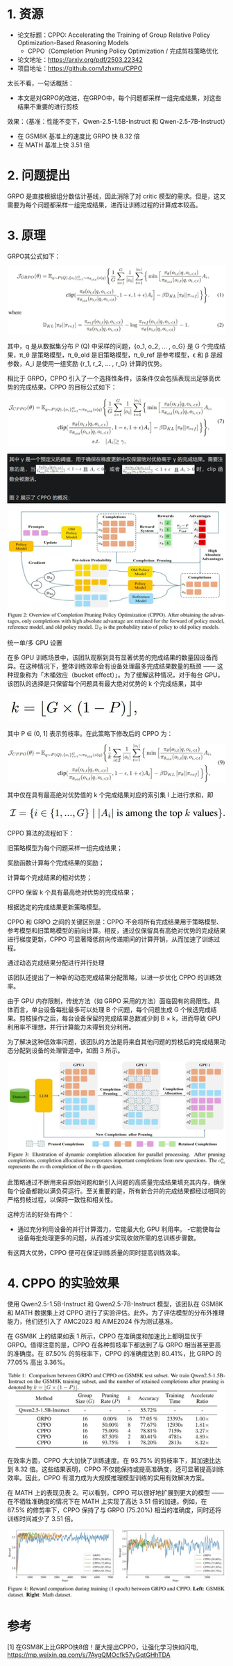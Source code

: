 # 1. 资源

- 论文标题：CPPO: Accelerating the Training of Group Relative Policy Optimization-Based Reasoning Models
  - CPPO（Completion Pruning Policy Optimization / 完成剪枝策略优化
- 论文地址：https://arxiv.org/pdf/2503.22342
- 项目地址：https://github.com/lzhxmu/CPPO

太长不看，一句话概括：
- 本文是对GRPO的改进，在GRPO中，每个问题都采样一组完成结果，对这些结果不重要的进行剪枝

效果：（基准：性能不变下，Qwen-2.5-1.5B-Instruct 和 Qwen-2.5-7B-Instruct）
- 在 GSM8K 基准上的速度比 GRPO 快 8.32 倍
- 在 MATH 基准上快 3.51 倍

# 2. 问题提出

GRPO 是直接根据组分数估计基线，因此消除了对 critic 模型的需求。但是，这又需要为每个问题都采样一组完成结果，进而让训练过程的计算成本较高。

# 3. 原理

GRPO其公式如下：

![](.05_CPPO_images/GRPO公式.png)

其中，q 是从数据集分布 P (Q) 中采样的问题，{o_1, o_2, ... , o_G} 是 G 个完成结果，π_θ 是策略模型，π_θ_old 是旧策略模型，π_θ_ref 是参考模型，ϵ 和 β 是超参数，A_i 是使用一组奖励 {r_1, r_2, ... , r_G} 计算的优势。

相比于 GRPO，CPPO 引入了一个选择性条件，该条件仅会包括表现出足够高优势的完成结果。CPPO 的目标公式如下：

![](.05_CPPO_images/CPPO公式.png)

![](.05_CPPO_images/公式解释.png)

![](.05_CPPO_images/CPPO架构.png)

统一单/多 GPU 设置

在多 GPU 训练场景中，该团队观察到具有显著优势的完成结果的数量因设备而异。在这种情况下，整体训练效率会有设备处理最多完成结果数量的瓶颈 —— 这种现象称为「木桶效应（bucket effect）」。为了缓解这种情况，对于每台 GPU，该团队的选择是只保留每个问题具有最大绝对优势的 k 个完成结果，其中

![](.05_CPPO_images/公式11.png)

其中 P ∈ (0, 1] 表示剪枝率。在此策略下修改后的 CPPO 为：

![](.05_CPPO_images/CPPO改进公式.png)

其中仅在具有最高绝对优势值的 k 个完成结果对应的索引集 I 上进行求和，即

![](.05_CPPO_images/求和.png)

CPPO 算法的流程如下：



旧策略模型为每个问题采样一组完成结果；

奖励函数计算每个完成结果的奖励；

计算每个完成结果的相对优势；

CPPO 保留 k 个具有最高绝对优势的完成结果；

根据选定的完成结果更新策略模型。



CPPO 和 GRPO 之间的关键区别是：CPPO 不会将所有完成结果用于策略模型、参考模型和旧策略模型的前向计算。相反，通过仅保留具有高绝对优势的完成结果进行梯度更新，CPPO 可显著降低前向传递期间的计算开销，从而加速了训练过程。



通过动态完成结果分配进行并行处理



该团队还提出了一种新的动态完成结果分配策略，以进一步优化 CPPO 的训练效率。



由于 GPU 内存限制，传统方法（如 GRPO 采用的方法）面临固有的局限性。具体而言，单台设备每批最多可以处理 B 个问题，每个问题生成 G 个候选完成结果。剪枝操作之后，每台设备保留的完成结果总数减少到 B × k，进而导致 GPU 利用率不理想，并行计算能力未得到充分利用。



为了解决这种低效率问题，该团队的方法是将来自其他问题的剪枝后的完成结果动态分配到设备的处理管道中，如图 3 所示。

![](.05_CPPO_images/GPU流程.png)

此策略通过不断用来自原始问题和新引入问题的高质量完成结果填充其内存，确保每个设备都能以满负荷运行。至关重要的是，所有新合并的完成结果都经过相同的严格剪枝过程，以保持一致性和相关性。



这种方法的好处有两个：


- 通过充分利用设备的并行计算潜力，它能最大化 GPU 利用率。
 -它能使每台设备每批处理更多的问题，从而减少实现收敛所需的总训练步骤数。

有这两大优势，CPPO 便可在保证训练质量的同时提高训练效率。

# 4. CPPO 的实验效果

使用 Qwen2.5-1.5B-Instruct 和 Qwen2.5-7B-Instruct 模型，该团队在 GSM8K 和 MATH 数据集上对 CPPO 进行了实验评估。此外，为了评估模型的分布外推理能力，他们还引入了 AMC2023 和 AIME2024 作为测试基准。

在 GSM8K 上的结果如表 1 所示，CPPO 在准确度和加速比上都明显优于 GRPO。值得注意的是，CPPO 在各种剪枝率下都达到了与 GRPO 相当甚至更高的准确度。在 87.50% 的剪枝率下，CPPO 的准确度达到 80.41%，比 GRPO 的 77.05% 高出 3.36%。

![](.05_CPPO_images/实验效果.png)

在效率方面，CPPO 大大加快了训练速度。在 93.75% 的剪枝率下，其加速比达到 8.32 倍。这些结果表明，CPPO 不仅能保持或提高准确度，还可显著提高训练效率。因此，CPPO 有潜力成为大规模推理模型训练的实用有效解决方案。



在 MATH 上的表现见表 2。可以看到，CPPO 可以很好地扩展到更大的模型 —— 在不牺牲准确度的情况下在 MATH 上实现了高达 3.51 倍的加速。例如，在 87.5% 的修剪率下，CPPO 保持了与 GRPO (75.20%) 相当的准确度，同时还将训练时间减少了 3.51 倍。


![](.05_CPPO_images/训练稳定性.png)

# 参考

[1] 在GSM8K上比GRPO快8倍！厦大提出CPPO，让强化学习快如闪电, https://mp.weixin.qq.com/s/7AygQMOcfk57yGqtGHhTDA